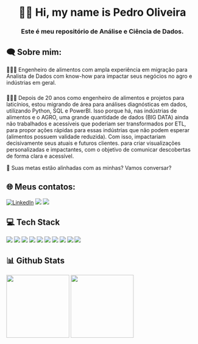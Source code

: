 <h1 align="center"> 👋😄 Hi, my name is Pedro Oliveira </h1>
<h3 align="center">Este é meu repositório de Análise e Ciência de Dados.</h3>

<h2 align="left">🗨 Sobre mim:</h2>
🧑🏻‍🎓
 Engenheiro de alimentos com ampla experiência em migração para Analista de Dados com know-how para impactar seus negócios no agro e indústrias em geral.

###
👨🏻‍💻 Depois de 20 anos como engenheiro de alimentos e projetos para laticínios, estou migrando de área para análises diagnósticas em dados, utilizando Python, SQL e PowerBI.  Isso porque há, nas indústrias de alimentos e o AGRO, uma grande quantidade de dados (BIG DATA) ainda não trabalhados e acessíveis que poderiam ser transformados por ETL, para propor ações rápidas para essas indústrias que não podem esperar (alimentos possuem validade reduzida).  Com isso, impactariam decisivamente seus atuais e futuros clientes. para criar visualizações personalizadas e impactantes, com o objetivo de comunicar descobertas de forma clara e acessível.

🚀 Suas metas estão alinhadas com as minhas?  Vamos conversar?

<h2 align="left">🌐 Meus contatos: </h2>

[![LinkedIn](https://img.shields.io/badge/linkedin-0A66C2?style=for-the-badge&logo=linkedin&logoColor=white)]([https://www.linkedin.com/in/pedro-henrique-baptista-de-oliveira-30527929/])
<a href = "mailto:ph2eal@yahoo.com.br"><img src="https://img.shields.io/badge/Gmail-D14836?style=for-the-badge&logo=gmail&logoColor=white" target="_blank"></a>
<a href="https://api.whatsapp.com/send?l=pt_BR&phone=5532991843334" target="_blank"><img src="https://img.shields.io/badge/WhatsApp-25D366?style=for-the-badge&logo=whatsapp&logoColor=white" target="_blank"></a>


<h2 align="left">💻 Tech Stack</h2>
<div <br>          
<img src="https://img.shields.io/badge/Microsoft_SQL_Server-CC2927?style=for-the-badge&logo=microsoft-sql-server&logoColor=white">
<img src="https://img.shields.io/badge/pandas-%23150458.svg?style=for-the-badge&logo=pandas&logoColor=white">
<img src="https://img.shields.io/badge/Matplotlib-%232A9D8F.svg?style=for-the-badge&logo=Matplotlib&logoColor=black">
<img src="https://img.shields.io/badge/Plotly-%233F4F75.svg?style=for-the-badge&logo=plotly&logoColor=white">
<img src="https://img.shields.io/badge/scikit--learn-%23F7931E.svg?style=for-the-badge&logo=scikit-learn&logoColor=white">
<img src="https://img.shields.io/badge/PowerBI-F2C811?style=for-the-badge&logo=Power%20BI&logoColor=white">
<img src="https://img.shields.io/badge/Tableau-E97627?style=for-the-badge&logo=Tableau&logoColor=white">
<img src="https://img.shields.io/badge/Microsoft_Office-D83B01?style=for-the-badge&logo=microsoft-office&logoColor=white">
<img src="https://img.shields.io/badge/Metabase-509EE3?style=for-the-badge&logo=metabase&logoColor=fff">
<img src="https://github.com/Philippeizidorio/CriandoDW_SQLEMPVinicola/assets/145637595/a2ff1f77-cccf-45f6-8ecc-5a9735f2e64c">
</div>         


###

<h2 align="left">📊 Github Stats</h2> 

<div>
  <img height="165cm" src="https://github-readme-stats.vercel.app/api?username=philippeizidorio&show_icons=true&theme=holi"/>
  <img height="165cm" src="https://github-readme-stats.vercel.app/api/top-langs/?username=philippeizidorio&layout=compact&theme=holi"/>
</div>
